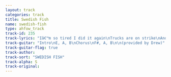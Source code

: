 ```yaml
---
layout: track
categories: track
title: Swedish Fish
name: swedish-fish
type: ahfow_track
track-id: 235
track-lyrics: "Iâ€™m so tired I did it again\nTrucks are on strike\nAnd I slept on train\nThereâ€™s evil in Sweden\nAnd Evil in Spain\nDrinking my lunch all over again\n\nGoddess of Shadow\nLipstick and Scent\nWhere did you land?\n\nApricot candles and blackberry pie\nIs it a time bomb I see in your eye\nI want you forever, forever tonight\nPulling your hair and holding you tight\n\nGoddess of shadow\nLipstick and scent\nWhere did you land?"
track-guitar: "Intro\nE, A, B\nChorus\nF#, A, B\n\n(provided by Drew)"
track-guitar-flag: true
track-author: 
track-sort: "SWEDISH FISH"
track-alpha: S
track-original: 
---
```

